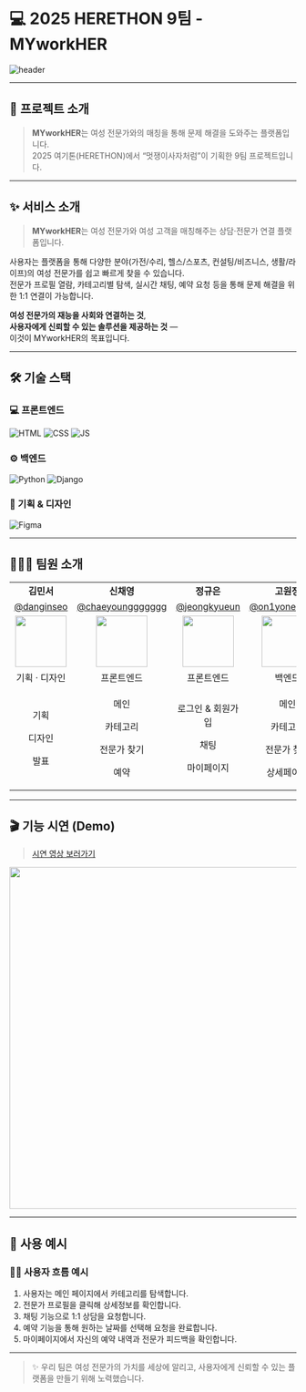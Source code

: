 # 💻 2025 HERETHON 9팀 - MYworkHER

![header](https://capsule-render.vercel.app/api?type=waving&color=0:3A5DFF,100:755DFE&height=300&section=header&text=MYworkHER&fontSize=55&fontAlignY=38&animation=fadeIn&desc=2025%20%EB%A9%8B%EC%9F%81%EC%9D%B4%EC%82%AC%EC%9E%90%EC%B2%98%EB%9F%BC%20%EC%97%AC%EA%B8%B0%ED%86%A4%209%ED%8C%80&descAlignY=51&descAlign=57&fontColor=FFFFFF)

---

## 🧩 프로젝트 소개

> **MYworkHER**는 여성 전문가와의 매칭을 통해 문제 해결을 도와주는 플랫폼입니다.  
> 2025 여기톤(HERETHON)에서 “멋쟁이사자처럼”이 기획한 9팀 프로젝트입니다.

---
## ✨ 서비스 소개

> **MYworkHER**는 여성 전문가와 여성 고객을 매칭해주는 상담·전문가 연결 플랫폼입니다.

사용자는 플랫폼을 통해 다양한 분야(가전/수리, 헬스/스포츠, 컨설팅/비즈니스, 생활/라이프)의 여성 전문가를 쉽고 빠르게 찾을 수 있습니다.  
전문가 프로필 열람, 카테고리별 탐색, 실시간 채팅, 예약 요청 등을 통해 문제 해결을 위한 1:1 연결이 가능합니다.

**여성 전문가의 재능을 사회와 연결하는 것**,  
**사용자에게 신뢰할 수 있는 솔루션을 제공하는 것** —  
이것이 MYworkHER의 목표입니다.

---

## 🛠️ 기술 스택

### 💻 프론트엔드  
![HTML](https://img.shields.io/badge/html-E34F26?style=for-the-badge&logo=html5&logoColor=white)
![CSS](https://img.shields.io/badge/css-1572B6?style=for-the-badge&logo=css3&logoColor=white)
![JS](https://img.shields.io/badge/javascript-F7DF1E?style=for-the-badge&logo=javascript&logoColor=black)

### ⚙️ 백엔드  
![Python](https://img.shields.io/badge/python-3776AB?style=for-the-badge&logo=python&logoColor=white)
![Django](https://img.shields.io/badge/django-092E20?style=for-the-badge&logo=Django&logoColor=white)

### 🎨 기획 & 디자인  
![Figma](https://img.shields.io/badge/figma-F24E1E?style=for-the-badge&logo=figma&logoColor=white)

---

## 🧑‍🤝‍🧑 팀원 소개

<table border="0" cellspacing="0" cellpadding="5" width="100%">
  <tr>
    <td align="center"><b>김민서</b></td>
    <td align="center"><b>신채영</b></td>
    <td align="center"><b>정규은</b></td>
    <td align="center"><b>고원정</b></td>
    <td align="center"><b>고희주</b></td>
  </tr>
  <tr>
    <td align="center">
      <a href="https://github.com/minseo123" target="_blank">@danginseo</a>
    </td>
    <td align="center">
      <a href="https://github.com/chaeyoung-dev" target="_blank">@chaeyounggggggg</a>
    </td>
    <td align="center">
      <a href="https://github.com/gyueun-j" target="_blank">@jeongkyueun</a>
    </td>
    <td align="center">
      <a href="https://github.com/won-jung" target="_blank">@on1yoneprivate</a>
    </td>
    <td align="center">
      <a href="https://github.com/heeju-g" target="_blank">@HeejuKo</a>
    </td>
  </tr>
  <tr>
    <td align="center">
      <img src="https://github.com/user-attachments/assets/4beedd9c-55cd-48a3-b0e4-ef13eb0b8eca" width="90px" />
    </td>
    <td align="center">
      <img src="https://github.com/user-attachments/assets/0d5f1cf6-d3be-4fb1-99e2-4aee54498ce0" width="90px" />
    </td>
    <td align="center">
      <img src="https://github.com/user-attachments/assets/8623ffa4-5b5d-4eb0-bc16-fdf24d8b6a13" width="90px" />
    </td>
    <td align="center">
      <img src="https://github.com/user-attachments/assets/fd9a02fd-23d3-453f-9b78-127abba2302a" width="90px" />
    </td>
    <td align="center">
      <img src="https://github.com/user-attachments/assets/1b754c64-b188-4a72-bef1-d155dfd21e32" width="90px" />
    </td>
  </tr>
  <tr>
    <td align="center">기획 · 디자인</td>
    <td align="center">프론트엔드</td>
    <td align="center">프론트엔드</td>
    <td align="center">백엔드</td>
    <td align="center">백엔드</td>
  </tr>
  <tr>
    <td align="center">
      <p>기획</p><p>디자인</p><p>발표</p>
    </td>
    <td align="center">
      <p>메인</p><p>카테고리</p><p>전문가 찾기</p><p>예약</p>
    </td>
    <td align="center">
      <p>로그인 & 회원가입</p><p>채팅</p><p>마이페이지</p>
    </td>
    <td align="center">
      <p>메인</p><p>카테고리</p><p>전문가 찾기</p><p>상세페이지</p>
    </td>
    <td align="center">
      <p>로그인 & 회원가입</p><p>채팅</p><p>마이페이지</p>
    </td>
  </tr>
</table>

---
<!--
## 📁 폴더 구조

<details>
<summary>클릭해서 보기</summary>
  

  ```
  📂 2025-HERETHON-9/
  ├── .github/
  ├── MYworkHER/
  │   ├── accounts/
  │   │   ├── __pycache__/
  │   │   ├── migrations/
  │   │   │   ├── __pycache__/
  │   │   │   ├── __init__.py  
  │   │   │   └── 0001_initial.py
  │   │   ├── templates/
  │   │   ├── __init__.py
  │   │   ├── admin.py
  │   │   ├── apps.py
  │   │   ├── forms.py
  │   │   ├── models.py
  │   │   ├── tests.py
  │   │   ├── urls.py
  │   │   └── views.py
  │   ├── chats/
  │   │   ├── __pycache__/
  │   │   ├── migrations/
  │   │   ├── templates/
  │   │   └── templatetags/
  │   ├── experts/
  │   ├── matching/
  │   ├── media/   
  │   ├── myadmin/
  │   ├── MYworkHER/
  │   ├── pages/
  │   ├── static/
  │   └── templates/components/
  ├── db.sqlite3
  ├── manage.py
  ├── venv/
  ├── .gitignore
  ├── README.md
  └── requirement.txt

  ```
</details>

---

## ⚙️ 실행 방법 (개발 환경)

```bash
$ cd 2025-Herethon-9
$ python -m venv myvenv
$ source myvenv/Scripts/activate
$ pip install -r requirement.txt
$ cd MYworkHER
$ python manage.py makemigrations
$ python manage.py migrate
$ python manage.py runserver
```

---
-->
## 🎬 기능 시연 (Demo)

> [시연 영상 보러가기](https://www.youtube.com/watch?v=dummy-link)

<img src="https://i.ibb.co/album/demo-gif.gif" width="600px" />

---

## 🧪 사용 예시

### 👩‍💼 사용자 흐름 예시

1. 사용자는 메인 페이지에서 카테고리를 탐색합니다.
2. 전문가 프로필을 클릭해 상세정보를 확인합니다.
3. 채팅 기능으로 1:1 상담을 요청합니다.
4. 예약 기능을 통해 원하는 날짜를 선택해 요청을 완료합니다.
5. 마이페이지에서 자신의 예약 내역과 전문가 피드백을 확인합니다.

---

> ✨ 우리 팀은 여성 전문가의 가치를 세상에 알리고, 사용자에게 신뢰할 수 있는 플랫폼을 만들기 위해 노력했습니다.
